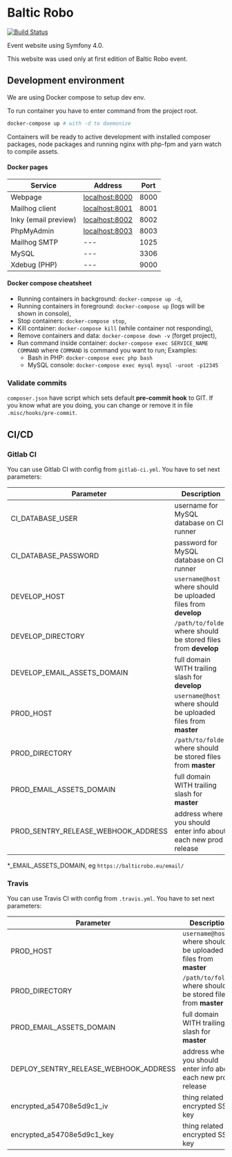 # Baltic Robo
[![Build Status](https://travis-ci.org/balticrobo/legacy-website-2018.svg?branch=master)](https://travis-ci.org/balticrobo/legacy-website-2018)

Event website using Symfony 4.0.

This website was used only at first edition of Baltic Robo event.

## Development environment
We are using Docker compose to setup dev env.

To run container you have to enter command from the project root.
```bash
docker-compose up # with -d to daemonize
```
Containers will be ready to active development with installed composer packages,
 node packages and running nginx with php-fpm and yarn watch to compile assets.

#### Docker pages
| Service              | Address                                 | Port |
| -------------------- | --------------------------------------- | ---- |
| Webpage              | [localhost:8000](http://localhost:8000) | 8000 |
| Mailhog client       | [localhost:8001](http://localhost:8001) | 8001 |
| Inky (email preview) | [localhost:8002](http://localhost:8002) | 8002 |
| PhpMyAdmin           | [localhost:8003](http://localhost:8003) | 8003 |
| Mailhog SMTP         | ---                                     | 1025 |
| MySQL                | ---                                     | 3306 |
| Xdebug (PHP)         | ---                                     | 9000 |

#### Docker compose cheatsheet
* Running containers in background: `docker-compose up -d`,
* Running containers in foreground: `docker-compose up` (logs will be shown in
 console),
* Stop containers: `docker-compose stop`,
* Kill container: `docker-compose kill` (while container not responding),
* Remove containers and data: `docker-compose down -v` (forget project),
* Run command inside container: `docker-compose exec SERVICE_NAME COMMAND`
 where `COMMAND` is command you want to run; Examples:
  * Bash in PHP: `docker-compose exec php bash`
  * MySQL console: `docker-compose exec mysql mysql -uroot -p12345`

### Validate commits
`composer.json` have script which sets default **pre-commit hook** to GIT. If
 you know what are you doing, you can change or remove it in file
 `.misc/hooks/pre-commit`.

## CI/CD
### Gitlab CI
You can use Gitlab CI with config from `gitlab-ci.yml`.
You have to set next parameters:

| Parameter                           | Description                                                     | Private |
| ----------------------------------- | --------------------------------------------------------------- | ------- |
| CI_DATABASE_USER                    | username for MySQL database on CI runner                        | false   |
| CI_DATABASE_PASSWORD                | password for MySQL database on CI runner                        | false   |
| DEVELOP_HOST                        | `username@host` where should be uploaded files from **develop** | true    |
| DEVELOP_DIRECTORY                   | `/path/to/folder` where should be stored files from **develop** | true    |
| DEVELOP_EMAIL_ASSETS_DOMAIN         | full domain WITH trailing slash for **develop**                 | false   |
| PROD_HOST                           | `username@host` where should be uploaded files from **master**  | true    |
| PROD_DIRECTORY                      | `/path/to/folder` where should be stored files from **master**  | true    |
| PROD_EMAIL_ASSETS_DOMAIN            | full domain WITH trailing slash for **master**                  | false   |
| PROD_SENTRY_RELEASE_WEBHOOK_ADDRESS | address where you should enter info about each new prod release | true    |

*_EMAIL_ASSETS_DOMAIN, eg `https://balticrobo.eu/email/`

### Travis
You can use Travis CI with config from `.travis.yml`.
You have to set next parameters:

| Parameter                             | Description                                                     |
| ------------------------------------- | --------------------------------------------------------------- |
| PROD_HOST                             | `username@host` where should be uploaded files from **master**  |
| PROD_DIRECTORY                        | `/path/to/folder` where should be stored files from **master**  |
| PROD_EMAIL_ASSETS_DOMAIN              | full domain WITH trailing slash for **master**                  |
| DEPLOY_SENTRY_RELEASE_WEBHOOK_ADDRESS | address where you should enter info about each new prod release |
| encrypted_a54708e5d9c1_iv             | thing related to encrypted SSH key                              |
| encrypted_a54708e5d9c1_key            | thing related to encrypted SSH key                              |
